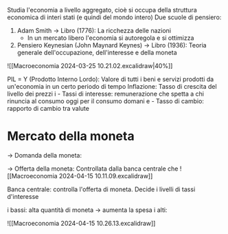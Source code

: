 Studia l'economia a livello aggregato, cioè si occupa della struttura economica di interi stati (e quindi del mondo intero)
Due scuole di pensiero:
1) Adam Smith -> Libro (1776): La ricchezza delle nazioni
	- In un mercato libero l'economia si autoregola e si ottimizza
2) Pensiero Keynesian (John Maynard Keynes) -> Libro (1936): Teoria generale dell'occupazione, dell'interesse e della moneta

![[Macroeconomia 2024-03-25 10.21.02.excalidraw|40%]]

PIL = Y (Prodotto Interno Lordo): Valore di tutti i beni e servizi prodotti da un'economia in un certo periodo di tempo 
Inflazione: Tasso di crescita del livello dei prezzi
i - Tassi di interesse: remunerazione che spetta a chi rinuncia al consumo oggi per il consumo domani
e - Tasso di cambio: rapporto di cambio tra valute

# Mercato della moneta
-> Domanda della moneta:
	
-> Offerta della moneta:
	Controllata dalla banca centrale che 
![[Macroeconomia 2024-04-15 10.11.09.excalidraw]]

Banca centrale: controlla l'offerta di moneta. Decide i livelli di tassi d'interesse

i bassi: alta quantità di moneta -> aumenta la spesa 
i alti:


![[Macroeconomia 2024-04-15 10.26.13.excalidraw]]

